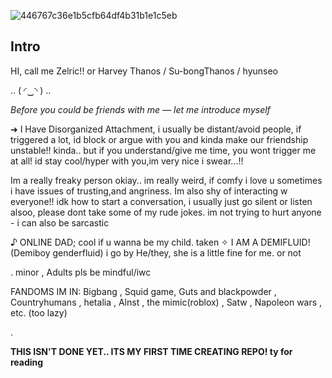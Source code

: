 ![446767c36e1b5cfb64df4b31b1e1c5eb](https://github.com/user-attachments/assets/bad035fc-c653-42d5-afed-1bcf46598830)


## Intro

HI, call me Zelric!! or Harvey  Thanos / Su-bongThanos / hyunseo 

..
 (⁠ ⁠◜⁠‿⁠◝⁠ ⁠)
 ..
 
       
*Before you could be friends with me — let me introduce myself*


➜ I Have Disorganized Attachment, i usually be distant/avoid people, if triggered a lot, id block or argue with you and kinda make our friendship unstable!! kinda.. but if you understand/give me time, you wont trigger me at all! id stay cool/hyper with you,im very nice i swear...!!

Im a really freaky person okiay.. im really weird, if comfy i love u
sometimes i have issues of trusting,and angriness. Im also shy of interacting w everyone!! idk how to start a conversation, i usually just go silent or listen
alsoo, please dont take some of my rude jokes. im not trying to hurt anyone - i can also be sarcastic 


♪ ONLINE DAD; cool if u wanna be my child. taken
 ✧ I AM A DEMIFLUID! (Demiboy genderfluid) i go by He/they, she is a little fine for me. or not
 
 . minor , Adults pls be mindful/iwc

 FANDOMS IM IN: Bigbang , Squid game, Guts and blackpowder , Countryhumans , hetalia , Alnst , the mimic(roblox) , Satw , Napoleon wars , etc. (too lazy)

 .

 **THIS ISN'T DONE YET.. ITS MY FIRST TIME CREATING REPO! ty for reading**
